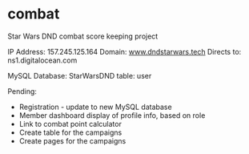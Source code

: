 # combat
Star Wars DND combat score keeping project

IP Address: 157.245.125.164
Domain: www.dndstarwars.tech
Directs to: ns1.digitalocean.com

MySQL Database: StarWarsDND
table: user

Pending:
* Registration - update to new MySQL database
* Member dashboard display of profile info, based on role
* Link to combat point calculator
* Create table for the campaigns
* Create pages for the campaigns
